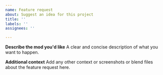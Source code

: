 ```yaml
---
name: Feature request
about: Suggest an idea for this project
title: ''
labels: ''
assignees: ''

---
```


**Describe the mod you'd like**
A clear and concise description of what you want to happen.

**Additional context**
Add any other context or screenshots or blend files about the feature request here.
